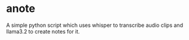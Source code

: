 # anote

A simple python script which uses whisper to transcribe audio clips and llama3.2 to create notes for it.
